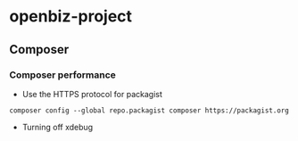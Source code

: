 # openbiz-project

## Composer

### Composer performance

* Use the HTTPS protocol for packagist

```
composer config --global repo.packagist composer https://packagist.org
```

* Turning off xdebug
